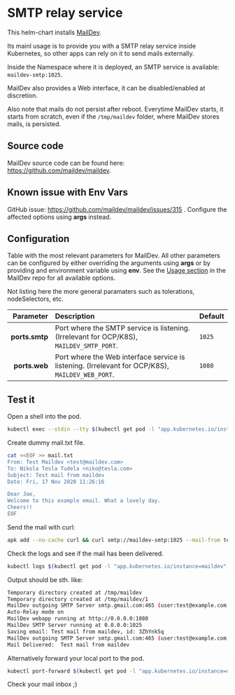 # SMTP relay service

This helm-chart installs [MailDev](https://github.com/maildev/maildev).

Its mainl usage is to provide you with a SMTP relay service inside Kubernetes,
so other apps can rely on it to send mails externally.

Inside the Namespace where it is deployed, an SMTP service is available: `maildev-smtp:1025`.

MailDev also provides a Web interface, it can be disabled/enabled at discretion.

Also note that mails do not persist after reboot. Everytime MailDev starts, it starts from scratch,
even if the `/tmp/maildev` folder, where MailDev stores mails, is persisted.

## Source code

MailDev source code can be found here: https://github.com/maildev/maildev.

## Known issue with Env Vars

GitHub issue: https://github.com/maildev/maildev/issues/315 . Configure the affected options using **args** instead.

## Configuration

Table with the most relevant parameters for MailDev. All other parameters can be configured by either overriding
the arguments using **args** or by providing and environment variable using **env**. See the [Usage section](https://github.com/maildev/maildev#usage)
in the MailDev repo for all available options.

Not listing here the more general paramaters such as tolerations, nodeSelectors, etc.

| Parameter                     | Description                                                                                       | Default |
|------------------------------:|:--------------------------------------------------------------------------------------------------|:--------|
| **ports.smtp**                | Port where the SMTP service is listening. (Irrelevant for OCP/K8S), `MAILDEV_SMTP_PORT`.          | `1025`  |
| **ports.web**                 | Port where the Web interface service is listening. (Irrelevant for OCP/K8S), `MAILDEV_WEB_PORT`.  | `1080`  |

## Test it

Open a shell into the pod.
```bash
kubectl exec --stdin --tty $(kubectl get pod -l "app.kubernetes.io/instance=maildev" -o name) -- sh
```

Create dummy mail.txt file.
```bash
cat <<EOF >> mail.txt
From: Test Maildev <test@maildev.com>
To: Nikola Tesla Tudela <niko@tesla.com>
Subject: Test mail from maildev
Date: Fri, 17 Nov 2020 11:26:16

Dear Joe,
Welcome to this example email. What a lovely day.
Cheers!!
EOF
```

Send the mail with curl:
```bash
apk add --no-cache curl && curl smtp://maildev-smtp:1025 --mail-from test@maildev.com --mail-rcpt niko@tesla.com --upload-file ./mail.txt
```

Check the logs and see if the mail has been delivered.
```bash
kubectl logs $(kubectl get pod -l "app.kubernetes.io/instance=maildev" -o name)
```
Output should be sth. like:
```bash
Temporary directory created at /tmp/maildev
Temporary directory created at /tmp/maildev/1
MailDev outgoing SMTP Server smtp.gmail.com:465 (user:test@example.com, pass:******, secure:yes)
Auto-Relay mode on
MailDev webapp running at http://0.0.0.0:1080
MailDev SMTP Server running at 0.0.0.0:1025
Saving email: Test mail from maildev, id: 3ZhYnk5q
MailDev outgoing SMTP Server smtp.gmail.com:465 (user:test@example.com, pass:******, secure:yes)
Mail Delivered:  Test mail from maildev
```

Alternatively forward your local port to the pod.
```bash
kubectl port-forward $(kubectl get pod -l "app.kubernetes.io/instance=maildev" -o name) 1080
```

Check your mail inbox ;)
